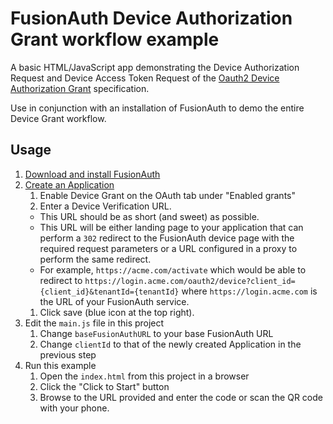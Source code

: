 FusionAuth Device Authorization Grant workflow example
====
A basic HTML/JavaScript app demonstrating the Device Authorization Request and Device Access Token Request of the [Oauth2 Device Authorization Grant](https://tools.ietf.org/html/rfc8628) specification.

Use in conjunction with an installation of FusionAuth to demo the entire Device Grant workflow.

Usage
----

1. [Download and install FusionAuth](https://fusionauth.io/download)
1. [Create an Application](https://fusionauth.io/docs/v1/tech/tutorials/create-an-application)
    1. Enable Device Grant on the OAuth tab under "Enabled grants"
    1. Enter a Device Verification URL. 
      - This URL should be as short (and sweet) as possible.
      - This URL will be either landing page to your application that can perform a `302` redirect to the FusionAuth device page with the required request parameters or a URL configured in a proxy to perform the same redirect.
      - For example, `https://acme.com/activate` which would be able to redirect to `https://login.acme.com/oauth2/device?client_id={client_id}&tenantId={tenantId}` where `https://login.acme.com` is the URL of your FusionAuth service.
    1. Click save (blue icon at the top right).
1. Edit the `main.js` file in this project
    1. Change `baseFusionAuthURL` to your base FusionAuth URL
    1. Change `clientId` to that of the newly created Application in the previous step
1. Run this example
    1. Open the `index.html` from this project in a browser
    1. Click the "Click to Start" button
    1. Browse to the URL provided and enter the code or scan the QR code with your phone.
